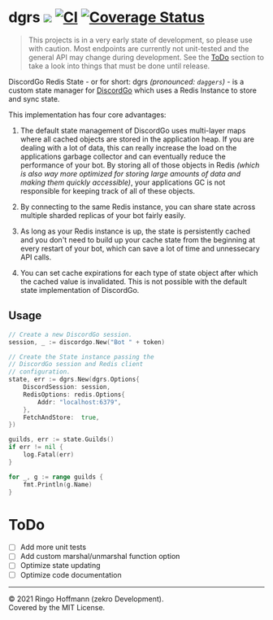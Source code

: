 # dgrs  [![](https://godoc.org/github.com/zekrotja/dgrs?status.svg)](https://pkg.go.dev/github.com/zekrotja/dgrs) [![CI](https://github.com/zekroTJA/dgrs/actions/workflows/ci.yml/badge.svg)](https://github.com/zekroTJA/dgrs/actions/workflows/ci.yml) [![Coverage Status](https://coveralls.io/repos/github/zekroTJA/dgrs/badge.svg?branch=master)](https://coveralls.io/github/zekroTJA/dgrs?branch=master)

> This projects is in a very early state of development, so please use with caution. Most endpoints are currently not unit-tested and the general API may change during development. See the [ToDo](#todo) section to take a look into things that must be done until release.

DiscordGo Redis State - or for short: dgrs *(pronounced: `daggers`)* - is a custom state manager for [DiscordGo](https://github.com/bwmarrin/discordgo) which uses a Redis Instance to store and sync state.

This implementation has four core advantages:

1. The default state management of DiscordGo uses multi-layer maps where all cached objects are stored in the application heap. If you are dealing with a lot of data, this can really increase the load on the applications garbage collector and can eventually reduce the performance of your bot. By storing all of those objects in Redis *(which is also way more optimized for storing large amounts of data and making them quickly accessible)*, your applications GC is not responsible for keeping track of all of these objects.

1. By connecting to the same Redis instance, you can share state across multiple sharded replicas of your bot fairly easily.

1. As long as your Redis instance is up, the state is persistently cached and you don't need to build up your cache state from the beginning at every restart of your bot, which can save a lot of time and unnessecary API calls.

1. You can set cache expirations for each type of state object after which the cached value is invalidated. This is not possible with the default state implementation of DiscordGo.

## Usage

```go
// Create a new DiscordGo session.
session, _ := discordgo.New("Bot " + token)

// Create the State instance passing the
// DiscordGo session and Redis client
// configuration.
state, err := dgrs.New(dgrs.Options{
	DiscordSession: session,
	RedisOptions: redis.Options{
		Addr: "localhost:6379",
	},
	FetchAndStore:  true,
})

guilds, err := state.Guilds()
if err != nil {
    log.Fatal(err)
}

for _, g := range guilds {
    fmt.Println(g.Name)
}
```

# ToDo

- [ ] Add more unit tests
- [ ] Add custom marshal/unmarshal function option
- [ ] Optimize state updating
- [ ] Optimize code documentation

---

© 2021 Ringo Hoffmann (zekro Development).  
Covered by the MIT License.
